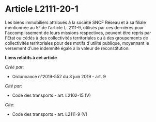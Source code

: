 # Article L2111-20-1

Les biens immobiliers attribués à la société SNCF Réseau et à sa filiale mentionnée au 5° de l'article L. 2111-9, utilisés
par ces dernières pour l'accomplissement de leurs missions respectives, peuvent être repris par l'Etat ou cédés à des
collectivités territoriales ou à des groupements de collectivités territoriales pour des motifs d'utilité publique, moyennant
le versement d'une indemnité égale à la valeur de reconstitution.

**Liens relatifs à cet article**

_Créé par_:

  - Ordonnance n°2019-552 du 3 juin 2019 - art. 9

_Cité par_:

  - Code des transports - art. L2102-15 (V)

_Cite_:

  - Code des transports - art. L2111-9 (V)
